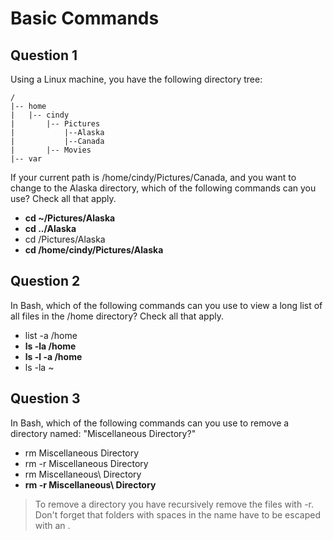 # Basic Commands

## Question 1

Using a Linux machine, you have the following directory tree:

```
/
|-- home
|   |-- cindy
|       |-- Pictures
|           |--Alaska
|           |--Canada
|       |-- Movies
|-- var
```

If your current path is /home/cindy/Pictures/Canada, and you want to change to the Alaska directory, which of the following commands can you use? Check all that apply.

* **cd ~/Pictures/Alaska**
* **cd ../Alaska**
* cd /Pictures/Alaska
* **cd /home/cindy/Pictures/Alaska**

## Question 2

In Bash, which of the following commands can you use to view a long list of all files in the /home directory? Check all that apply.

* list -a /home
* **ls -la /home**
* **ls -l -a /home**
* ls -la ~

## Question 3

In Bash, which of the following commands can you use to remove a directory named: "Miscellaneous Directory?"

* rm Miscellaneous Directory
* rm -r Miscellaneous Directory
* rm Miscellaneous\ Directory
* **rm -r Miscellaneous\ Directory**

> To remove a directory you have recursively remove the files with -r. Don't forget that folders with spaces in the name have to be escaped with an \.